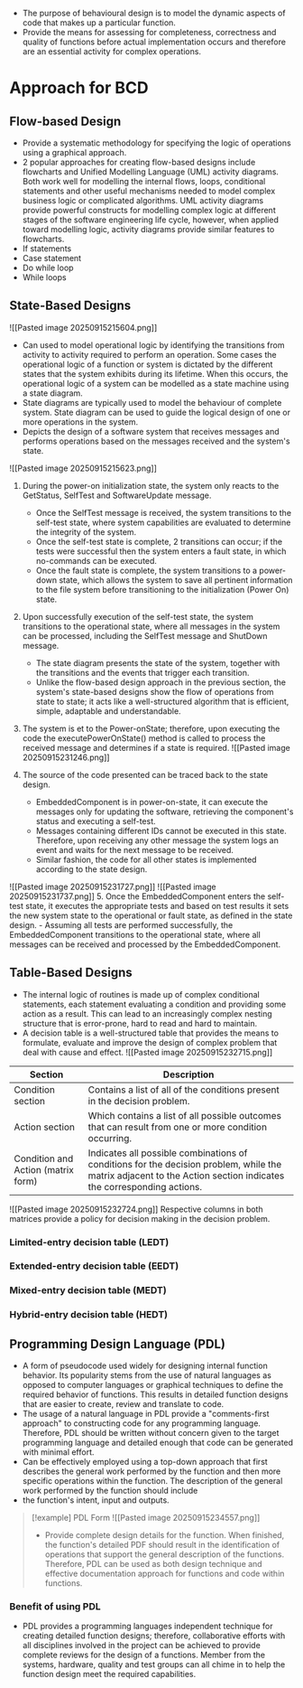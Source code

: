 - The purpose of behavioural design is to model the dynamic aspects of code that makes up a particular function.
- Provide the means for assessing for completeness, correctness and quality of functions before actual implementation occurs and therefore are an essential activity for complex operations.
# Approach for BCD
## Flow-based Design
- Provide a systematic methodology for specifying the logic of operations using a graphical approach.
- 2 popular approaches for creating flow-based designs include flowcharts and Unified Modelling Language (UML) activity diagrams. Both work well for modelling the internal flows, loops, conditional statements and other useful mechanisms needed to model complex business logic or complicated algorithms.
UML activity diagrams provide powerful constructs for modelling complex logic at different stages of the software engineering life cycle, however, when applied toward modelling logic, activity diagrams provide similar features to flowcharts.
- If statements
- Case statement
- Do while loop
- While loops

## State-Based Designs
![[Pasted image 20250915215604.png]]
- Can used to model operational logic by identifying the transitions from activity to activity required to perform an operation. Some cases the operational logic of a function or system is dictated by the different states that the system exhibits during its lifetime. When this occurs, the operational  logic of a system can be modelled as a state machine using a state diagram.
- State diagrams are typically used to model the behaviour of complete system. State diagram can be used to guide the logical design of one or more operations in the system.
- Depicts the design of a software system that receives messages and performs operations based on the messages received and the system's state.

![[Pasted image 20250915215623.png]]
1. During the power-on initialization state, the system only reacts to the GetStatus, SelfTest and SoftwareUpdate message.
	- Once the SelfTest message is received, the system transitions to the self-test state, where system capabilities are evaluated to determine the integrity of the system.
	- Once the self-test state is complete, 2 transitions can occur; if the tests were successful then the system enters a fault state, in which no-commands can be executed.
	- Once the fault state is complete, the system transitions to a power-down state, which allows the system to save all pertinent information to the file system before transitioning to the initialization (Power On) state.

2. Upon successfully execution of the self-test state, the system transitions to the operational state, where all messages in the system can be processed, including the SelfTest message and ShutDown message.
	- The state diagram presents the state of the system, together with the transitions and the events that trigger each transition.
	- Unlike the flow-based design approach in the previous section, the system's state-based designs show the flow of operations from state to state; it acts like a well-structured algorithm that is efficient, simple, adaptable and understandable.

3. The system is et to the Power-onState; therefore, upon executing the code the executePowerOnState() method is called to process the received message and determines if a state is required.
![[Pasted image 20250915231246.png]]
4. The source of the code presented can be traced back to the state design.
	- EmbeddedComponent is in power-on-state, it can execute the messages only for updating the software, retrieving the component's status and executing a self-test.
	- Messages containing different IDs cannot be executed in this state. Therefore, upon receiving any other message the system logs an event and waits for the next message to be received.
	- Similar fashion, the code for all other states is implemented according to the state design.

![[Pasted image 20250915231727.png]]
![[Pasted image 20250915231737.png]]
5. Once the EmbeddedComponent enters the self-test state, it executes the appropriate tests and based on test results it sets the new system state to the operational or fault state, as defined in the state design.
	- Assuming all tests are performed successfully, the EmbeddedComponent transitions to the operational state, where all messages can be received and processed by the EmbeddedComponent.
## Table-Based Designs
- The internal logic of routines is made up of complex conditional statements, each statement evaluating a condition and providing some action as a result. This can lead to an increasingly complex nesting structure that is error-prone, hard to read and hard to maintain.
- A decision table is a well-structured table that provides the means to formulate, evaluate and improve the design of complex problem that deal with cause and effect.
![[Pasted image 20250915232715.png]]

| Section                            | Description                                                                                                                                                      |
| ---------------------------------- | ---------------------------------------------------------------------------------------------------------------------------------------------------------------- |
| Condition section                  | Contains a list of all of the conditions present in the decision problem.<br>                                                                                    |
| Action section                     | Which contains a list of all possible outcomes that can result from one or more condition occurring.<br>                                                         |
| Condition and Action (matrix form) | Indicates all possible combinations of conditions for the decision problem, while the matrix adjacent to the Action section indicates the corresponding actions. |

![[Pasted image 20250915232724.png]]
Respective columns in both matrices provide a policy for decision making in the  decision problem.

### Limited-entry decision table (LEDT)
### Extended-entry decision table (EEDT)

### Mixed-entry decision table (MEDT)

### Hybrid-entry decision table (HEDT)
## Programming Design Language (PDL)
- A form of pseudocode used widely for designing internal function behavior. Its popularity stems from the use of natural languages as opposed to computer languages or graphical techniques to define the required behavior of functions. This results in detailed function designs that are easier to create, review and translate to code.
- The usage of a natural language in PDL provide a "comments-first approach" to constructing code for any programming language. Therefore, PDL should be written without concern given to the target programming language and detailed enough that code can be generated with minimal effort.
- Can be effectively employed using a top-down approach that first describes the general work performed by the function and then more specific operations within the function. The description of the general work performed by the function should include
- the function's intent, input and outputs.
>[!example] PDL Form
>![[Pasted image 20250915234557.png]]
>- Provide complete design details for the function. When finished, the function's detailed PDF should result in the identification of operations that support the general description of the functions. Therefore, PDL can be  used as both design technique and effective documentation approach for functions and code within functions.

### Benefit of using PDL
- PDL provides a programming languages independent technique for creating detailed function designs; therefore, collaborative efforts with all disciplines involved in the project can be achieved to provide complete reviews for the design of a functions. Member from the systems, hardware, quality and test groups can all chime in to help the function design meet the required capabilities.